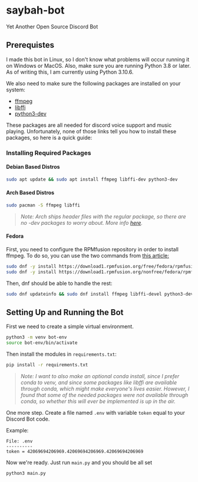 # saybah-bot
Yet Another Open Source Discord Bot

## Prerequistes
I made this bot in Linux, so I don't know what problems will occur running it on 
Windows or MacOS. Also, make sure you are running Python 3.8 or later. As of
writing this, I am currently using Python 3.10.6.

We also need to make sure the following packages are installed on your system:

- [ffmpeg](https://ffmpeg.org/)
- [libffi](https://github.com/libffi/libffi)
- [python3-dev](https://packages.debian.org/sid/python3-dev) 

These packages are all needed for discord voice support and music playing.
Unfortunately, none of those links tell you how to install these packages,
so here is a quick guide:

### Installing Required Packages
#### Debian Based Distros
``` Bash
sudo apt update && sudo apt install ffmpeg libffi-dev python3-dev
```

#### Arch Based Distros
``` Bash
sudo pacman -S ffmpeg libffi
```
> *Note: Arch ships header files with the regular package, so there are no -dev
> packages to worry about. More info [here](https://bbs.archlinux.org/viewtopic.php?pid=299628#p299628).*

#### Fedora
First, you need to configure the RPMfusion repository in order to install ffmpeg.
To do so, you can use the two commands from [this article:](https://computingforgeeks.com/how-to-install-ffmpeg-on-fedora/?expand_article=1)
``` Bash
sudo dnf -y install https://download1.rpmfusion.org/free/fedora/rpmfusion-free-release-$(rpm -E %fedora).noarch.rpm
sudo dnf -y install https://download1.rpmfusion.org/nonfree/fedora/rpmfusion-nonfree-release-$(rpm -E %fedora).noarch.rpm
```
Then, dnf should be able to handle the rest:
``` Bash
sudo dnf updateinfo && sudo dnf install ffmpeg libffi-devel python3-devel
```

## Setting Up and Running the Bot
First we need to create a simple virtual environment.

``` Bash
python3 -m venv bot-env
source bot-env/bin/activate
```

Then install the modules in `requirements.txt`:
``` Bash
pip install -r requirements.txt
```
> *Note: I want to also make an optional conda install, since I prefer conda to venv,
> and since some packages like libffi are available through conda, which might make
> everyone's lives easier. However, I found that some of the needed packages were not
> available through conda, so whether this will ever be implemented is up in the air.*


One more step. Create a file named `.env` with variable `token` equal to your 
Discord Bot code.

Example:
```
File: .env
----------
token = 42069694206969.42069694206969.42069694206969
```

Now we're ready. Just run `main.py` and you should be all set
``` Bash
python3 main.py
```